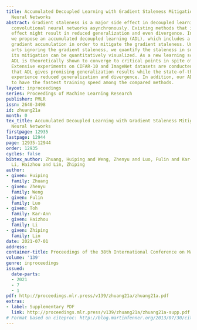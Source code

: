```yaml
---
title: Accumulated Decoupled Learning with Gradient Staleness Mitigation for Convolutional
  Neural Networks
abstract: Gradient staleness is a major side effect in decoupled learning when training
  convolutional neural networks asynchronously. Existing methods that ignore this
  effect might result in reduced generalization and even divergence. In this paper,
  we propose an accumulated decoupled learning (ADL), which includes a module-wise
  gradient accumulation in order to mitigate the gradient staleness. Unlike prior
  arts ignoring the gradient staleness, we quantify the staleness in such a way that
  its mitigation can be quantitatively visualized. As a new learning scheme, the proposed
  ADL is theoretically shown to converge to critical points in spite of its asynchronism.
  Extensive experiments on CIFAR-10 and ImageNet datasets are conducted, demonstrating
  that ADL gives promising generalization results while the state-of-the-art methods
  experience reduced generalization and divergence. In addition, our ADL is shown
  to have the fastest training speed among the compared methods.
layout: inproceedings
series: Proceedings of Machine Learning Research
publisher: PMLR
issn: 2640-3498
id: zhuang21a
month: 0
tex_title: Accumulated Decoupled Learning with Gradient Staleness Mitigation for Convolutional
  Neural Networks
firstpage: 12935
lastpage: 12944
page: 12935-12944
order: 12935
cycles: false
bibtex_author: Zhuang, Huiping and Weng, Zhenyu and Luo, Fulin and Kar-Ann, Toh and
  Li, Haizhou and Lin, Zhiping
author:
- given: Huiping
  family: Zhuang
- given: Zhenyu
  family: Weng
- given: Fulin
  family: Luo
- given: Toh
  family: Kar-Ann
- given: Haizhou
  family: Li
- given: Zhiping
  family: Lin
date: 2021-07-01
address:
container-title: Proceedings of the 38th International Conference on Machine Learning
volume: '139'
genre: inproceedings
issued:
  date-parts:
  - 2021
  - 7
  - 1
pdf: http://proceedings.mlr.press/v139/zhuang21a/zhuang21a.pdf
extras:
- label: Supplementary PDF
  link: http://proceedings.mlr.press/v139/zhuang21a/zhuang21a-supp.pdf
# Format based on citeproc: http://blog.martinfenner.org/2013/07/30/citeproc-yaml-for-bibliographies/
---
```

